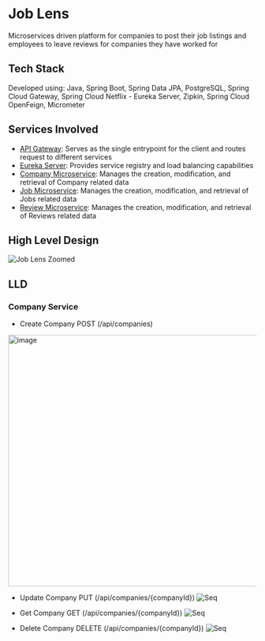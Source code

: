 # Job Lens
Microservices driven platform for companies to post their job listings and employees to leave reviews for companies they have worked for

## Tech Stack 
Developed using:
Java, Spring Boot, Spring Data JPA, PostgreSQL, Spring Cloud Gateway, Spring Cloud Netflix - Eureka Server, Zipkin, Spring Cloud OpenFeign, Micrometer

## Services Involved
* [API Gateway](https://github.com/SinghVikram97/api-gateway): Serves as the single entrypoint for the client and routes request to different services
* [Eureka Server](https://github.com/SinghVikram97/service-registry): Provides service registry and load balancing capabilities
* [Company Microservice](https://github.com/SinghVikram97/company-service): Manages the creation, modification, and retrieval of Company related data
* [Job Microservice](https://github.com/SinghVikram97/job-service): Manages the creation, modification, and retrieval of Jobs related data
* [Review Microservice](https://github.com/SinghVikram97/review-service): Manages the creation, modification, and retrieval of Reviews related data

## High Level Design
![Job Lens Zoomed](https://github.com/SinghVikram97/Job-Lens/assets/18444000/07a3454b-5d7c-4cb0-9ecd-c16120e97630)

## LLD
### Company Service
* Create Company POST (/api/companies)
<img width="510" alt="image" src="https://github.com/SinghVikram97/Job-Lens/assets/18444000/3d270826-c2d3-4462-8b06-43ceee093539">

* Update Company PUT (/api/companies/{companyId})
![Seq](https://github.com/SinghVikram97/Job-Lens/assets/18444000/a40ff51d-adc7-4443-a568-c2f5c025f3e6)

* Get Company GET (/api/companies/{companyId})
![Seq](https://github.com/SinghVikram97/Job-Lens/assets/18444000/0bdfb3ed-6633-4642-b676-90f963234f9d)

* Delete Company DELETE (/api/companies/{companyId})
![Seq](https://github.com/SinghVikram97/Job-Lens/assets/18444000/b4a6ba08-2d9a-4fe8-8482-2d3cce9dade4)

